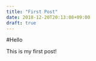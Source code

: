 ```yaml
---
title: "First Post"
date: 2018-12-20T20:13:08+09:00
draft: true
---
```


#Hello

This is my first post!
